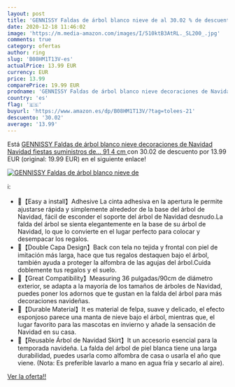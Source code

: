 ```yaml
---
layout: post
title: 'GENNISSY Faldas de árbol blanco nieve de al 30.02 % de descuento'
date: 2020-12-18 11:46:02
image: 'https://m.media-amazon.com/images/I/510ktB3AtRL._SL200_.jpg'
comments: true
category: ofertas
author: ring
slug: 'B08HM1T13V-es'
actualPrice: 13.99 EUR
currency: EUR
price: 13.99
comparePrice: 19.99 EUR
prodname: 'GENNISSY Faldas de árbol blanco nieve decoraciones de Navidad Navidad fiestas suministros de…  91 4 cm '
country: 'es'
flag: '🇪🇸'
buyurl: 'https://www.amazon.es/dp/B08HM1T13V/?tag=tolees-21'
descuento: '30.02'
average: '13.99'
---
```


Está [GENNISSY Faldas de árbol blanco nieve decoraciones de Navidad Navidad fiestas suministros de…  91 4 cm ](https://www.amazon.es/dp/B08HM1T13V/?tag=tolees-21) con 30.02 de descuento por 13.99 EUR (original: 19.99 EUR) en el siguiente enlace!

[![GENNISSY Faldas de árbol blanco nieve de](https://m.media-amazon.com/images/I/510ktB3AtRL._SL200_.jpg)](https://www.amazon.es/dp/B08HM1T13V/?tag=tolees-21)

ℹ️:

- 🎄【Easy a install】Adhesive La cinta adhesiva en la apertura le permite ajustarse rápida y simplemente alrededor de la base del árbol de Navidad, fácil de esconder el soporte del árbol de Navidad desnudo.La falda del árbol se sienta elegantemente en la base de su árbol de Navidad, lo que lo convierte en el lugar perfecto para colocar y desempacar los regalos.
- 🎄【Double Capa Design】Back con tela no tejida y frontal con piel de imitación más larga, hace que tus regalos destaquen bajo el árbol, también ayuda a proteger la alfombra de las agujas del árbol.Cuida doblemente tus regalos y el suelo.
- 🎄【Great Compatibility】Measuring 36 pulgadas/90cm de diámetro exterior, se adapta a la mayoría de los tamaños de árboles de Navidad, puedes poner los adornos que te gustan en la falda del árbol para más decoraciones navideñas.
- 🎄【Durable Material】It es material de felpa, suave y delicado, el efecto esponjoso parece una manta de nieve bajo el árbol, mientras que, el lugar favorito para las mascotas en invierno y añade la sensación de Navidad en su casa.
- 🎄【Reusable Árbol de Navidad Skirt】It un accesorio esencial para la temporada navideña. La falda del árbol de piel blanca tiene una larga durabilidad, puedes usarla como alfombra de casa o usarla el año que viene. (Nota: Es preferible lavarlo a mano en agua fría y secarlo al aire).

[Ver la oferta!!](https://www.amazon.es/dp/B08HM1T13V/?tag=tolees-21)
